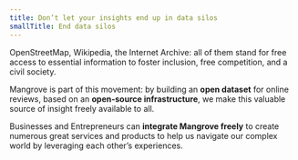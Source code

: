 ```yaml
---
title: Don’t let your insights end up in data silos
smallTitle: End data silos
---
```

OpenStreetMap, Wikipedia, the Internet Archive: all of them stand for free access to essential information to foster inclusion, free competition, and a civil society.

Mangrove is part of this movement: by building an **open dataset** for online reviews, based on an **open-source infrastructure**, we make this valuable source of insight freely available to all.

Businesses and Entrepreneurs can **integrate Mangrove freely** to create numerous great services and products to help us navigate our complex world by leveraging each other’s experiences.
